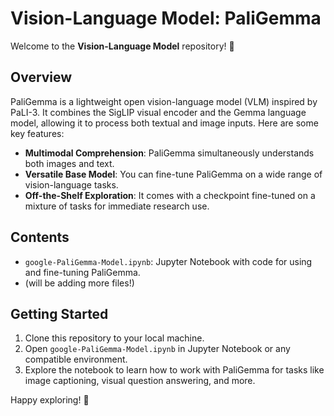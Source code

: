  # Vision-Language Model: PaliGemma

Welcome to the **Vision-Language Model** repository! 🌟

## Overview

PaliGemma is a lightweight open vision-language model (VLM) inspired by PaLI-3. It combines the SigLIP visual encoder and the Gemma language model, allowing it to process both textual and image inputs. Here are some key features:

- **Multimodal Comprehension**: PaliGemma simultaneously understands both images and text.
- **Versatile Base Model**: You can fine-tune PaliGemma on a wide range of vision-language tasks.
- **Off-the-Shelf Exploration**: It comes with a checkpoint fine-tuned on a mixture of tasks for immediate research use.

## Contents

- `google-PaliGemma-Model.ipynb`: Jupyter Notebook with code for using and fine-tuning PaliGemma.
- (will be adding more files!)

## Getting Started

1. Clone this repository to your local machine.
2. Open `google-PaliGemma-Model.ipynb` in Jupyter Notebook or any compatible environment.
3. Explore the notebook to learn how to work with PaliGemma for tasks like image captioning, visual question answering, and more.

Happy exploring! 🚀
